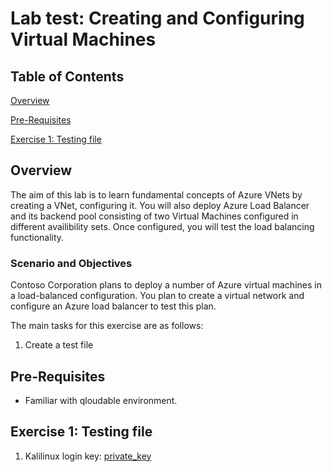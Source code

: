 
# Lab test: Creating and Configuring Virtual Machines

## Table of Contents 

[Overview](#overview)

[Pre-Requisites](#pre-requisites)

[Exercise 1: Testing file](#exercise-1-testing-file)

 
## Overview

The aim of this lab is to learn fundamental concepts of Azure VNets by creating a VNet, configuring it. You will also deploy Azure Load Balancer and its backend pool consisting of two Virtual Machines configured in different availibility sets. Once configured, you will test the load balancing functionality. 

### Scenario and Objectives

Contoso Corporation plans to deploy a number of Azure virtual machines in a load-balanced configuration. You plan to create a virtual network and configure an Azure load balancer to test this plan.

The main tasks for this exercise are as follows:

1.	Create a test file

## Pre-Requisites

* Familiar with qloudable environment.

## Exercise 1: Testing file

1. Kalilinux login key: [private_key](https://qloudableassets.blob.core.windows.net/ocnf/aws_private_key.ppk?st=2020-04-16T11%3A05%3A58Z&se=2022-04-17T11%3A05%3A00Z&sp=rl&sv=2018-03-28&sr=b&sig=NHM9ndEhy%2Fu1TsqMTIMs6fJLNaJc2qRpNke6L%2B0S%2Bus%3D)

